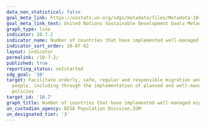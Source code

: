 ```yaml
---
data_non_statistical: false
goal_meta_link: https://unstats.un.org/sdgs/metadata/files/Metadata-10-07-02.pdf
goal_meta_link_text: United Nations Sustainable Development Goals Metadata (pdf 564kB)
graph_type: line
indicator: 10.7.2
indicator_name: Number of countries that have implemented well-managed migration policies
indicator_sort_order: 10-07-02
layout: indicator
permalink: /10-7-2/
published: true
reporting_status: notstarted
sdg_goal: '10'
target: Facilitate orderly, safe, regular and responsible migration and mobility of
  people, including through the implementation of planned and well-managed migration
  policies
target_id: '10.7'
graph_title: Number of countries that have implemented well-managed migration policies
un_custodian_agency: DESA Population Division,IOM
un_designated_tier: '3'
---
```

